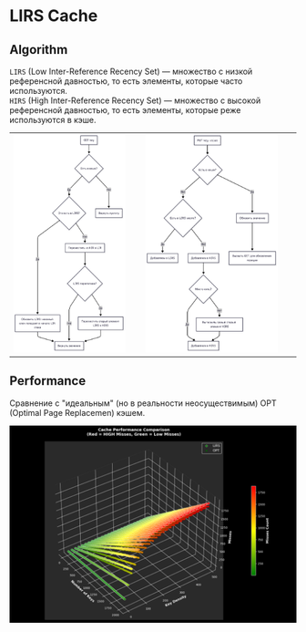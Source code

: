 # LIRS Cache

## Algorithm
`LIRS` (Low Inter-Reference Recency Set) — множество с низкой референсной давностью, то есть элементы, которые часто используются.  
`HIRS` (High Inter-Reference Recency Set) — множество с высокой референсной давностью, то есть элементы, которые реже используются в кэше.  
<table>
    <tr>
        <td><img src="imgs/get.png" width="90%" height="auto"></td>
        <td><img src="imgs/put.png" width="90%" height="auto"></td>
    </tr>
</table>

## Performance
Сравнение с "идеальным" (но в реальности неосуществимым) OPT (Optimal Page Replacemen) кэшем.

![graph](imgs/LIRS_Cache_Performance.png)
